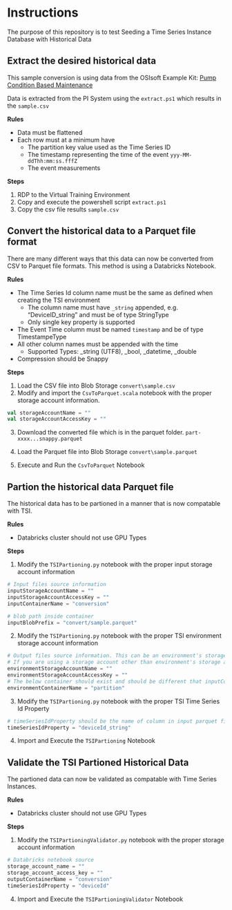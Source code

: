 # Instructions

The purpose of this repository is to test Seeding a Time Series Instance Database with Historical Data


## Extract the desired historical data

This sample conversion is using data from the OSIsoft Example Kit: [Pump Condition Based Maintenance](https://pisquare.osisoft.com/community/all-things-pi/af-library/asset-based-pi-example-kits)

Data is extracted from the PI System using the `extract.ps1` which results in the `sample.csv`

__Rules__

- Data must be flattened
- Each row must at a minimum have
    - The partition key value used as the Time Series ID
    - The timestamp representing the time of the event `yyy-MM-ddThh:mm:ss.fffZ`
    - The event measurements

__Steps__

1. RDP to the Virtual Training Environment
2. Copy and execute the powershell script `extract.ps1`
3. Copy the csv file results `sample.csv`


## Convert the historical data to a Parquet file format

There are many different ways that this data can now be converted from CSV to Parquet file formats.  This method is using a Databricks Notebook.

__Rules__

- The Time Series Id column name must be the same as defined when creating the TSI environment
    - The column name must have `_string` appended, e.g. “DeviceID_string” and must be of type StringType
    - Only single key property is supported
- The Event Time column must be named `timestamp` and be of type TimestampeType
- All other column names must be appended with the time
    - Supported Types:  _string (UTF8), _bool, _datetime, _double
- Compression should be Snappy

__Steps__

1. Load the CSV file into Blob Storage `convert\sample.csv`
2. Modify and import the `CsvToParquet.scala` notebook with the proper storage account information.

```scala
val storageAccountName = ""
val storageAccountAccessKey = ""
```

3. Download the converted file which is in the parquet folder.  `part-xxxx...snappy.parquet`

4. Load the Parquet file into Blob Storage `convert\sample.parquet`

5. Execute and Run the `CsvToParquet` Notebook


## Partion the historical data Parquet file

The historical data has to be partioned in a manner that is now compatable with TSI.

__Rules__

- Databricks cluster should not use GPU Types

__Steps__

1. Modify the `TSIPartioning.py` notebook with the proper input storage account information

```python
# Input files source information
inputStorageAccountName = ""
inputStorageAccountAccessKey = ""
inputContainerName = "conversion"

# blob path inside container
inputBlobPrefix = "convert/sample.parquet"
```

2. Modify the `TSIPartioning.py` notebook with the proper TSI environment storage account information

```python
# Output files source information. This can be an environment's storage account, but not necessarily. 
# If you are using a storage account other than environment's storage account, you should manually(using AzCopy) move data to environment's storage account for loading metadata into TSI environment.
environmentStorageAccountName = ""
environmentStorageAccountAccessKey = ""
# The below container should exist and should be different that inputContainerName
environmentContainerName = "partition"
```

3. Modify the `TSIPartioning.py` notebook with the proper TSI Time Series Id Property

```python
# timeSeriesIdProperty should be the name of column in input parquet file which will correspond to the TSID property given while creating TSI environment.
timeSeriesIdProperty = "deviceId_string"
```

4. Import and Execute the `TSIPartioning` Notebook


## Validate the TSI Partioned Historical Data

The partioned data can now be validated as compatable with Time Series Instances.

__Rules__

- Databricks cluster should not use GPU Types

__Steps__

1. Modify the `TSIPartioningValidator.py` notebook with the proper  storage account information


```python
# Databricks notebook source
storage_account_name = ""
storage_account_access_key = ""
outputContainerName = "conversion"
timeSeriesIdProperty = "deviceId"
```

4. Import and Execute the `TSIPartioningValidator` Notebook